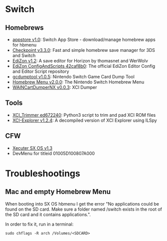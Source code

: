 # Switch

## Homebrews

- [appstore v1.0](https://github.com/vgmoose/appstorenx): Switch App Store - download/manage homebrew apps for hbmenu
- [Checkpoint v3.3.0](https://github.com/BernardoGiordano/Checkpoint/): Fast and simple homebrew save manager for 3DS and Switch
- [EdiZon v1.2](https://github.com/thomasnet-mc/EdiZon): A save editor for Horizon by thomasnet and WerWolv
- [EdiZon ConfigAndScripts 42caf8b0](https://github.com/WerWolv98/EdiZon_ConfigsAndScripts): The official EdiZon Editor Config and Editor Script repository
- [gcdumptool v1.0.5](https://github.com/DarkMatterCore/gcdumptool): Nintendo Switch Game Card Dump Tool
- [Homebrew Menu v2.0.0](https://github.com/switchbrew/nx-hbmenu): The Nintendo Switch Homebrew Menu
- [WAINCartDumperNX v0.0.3](https://gbatemp.net/threads/xci-dumper.506700/): XCI Dumper

## Tools

- [XCI_Trimmer ed672240](https://github.com/AnalogMan151/XCI_Trimmer): Python3 script to trim and pad XCI ROM files
- [XCI-Explorer v1.2.4](https://github.com/StudentBlake/XCI-Explorer): A decompiled version of XCI Explorer using ILSpy

## CFW

- [Xecuter SX OS v1.3](https://sx.xecuter.com/)
- DevMenu for titleid 01005D100807A000

# Troubleshootings

## Mac and empty Homebrew Menu

When booting into SX OS hbmenu I get the error "No applications could be found on the SD card. Make sure a folder named /switch exists in the root of the SD card and it contains applications.".

In order to fix it, run in a terminal:

```
sudo chflags -R arch /Volumes/<SDCARD>
```
